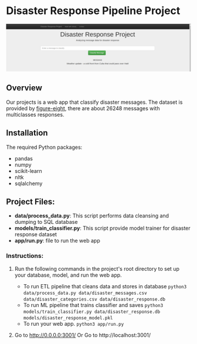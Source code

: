 # Disaster Response Pipeline Project

![Web App Pic](images/web-app-sample.png)

## Overview
Our projects is a web app that classify disaster messages. The dataset is provided by [figure-eight](https://appen.com/), there are about 26248 messages with multiclasses responses.

## Installation
The required Python packages: 
- pandas
- numpy
- scikit-learn
- nltk
- sqlalchemy

## Project Files:
* **data/process_data.py**: This script performs data cleansing and dumping to SQL database 
* **models/train_classifier.py**: This script provide model trainer for disaster response dataset
* **app/run.py**: file to run the web app

### Instructions:
1. Run the following commands in the project's root directory to set up your database, model, and run the web app.

    - To run ETL pipeline that cleans data and stores in database
        `python3 data/process_data.py data/disaster_messages.csv data/disaster_categories.csv data/disaster_response.db`
    - To run ML pipeline that trains classifier and saves
        `python3 models/train_classifier.py data/disaster_response.db models/disaster_response_model.pkl`
    - To run your web app.
        `python3 app/run.py`

2. Go to http://0.0.0.0:3001/
   Or Go to http://localhost:3001/
